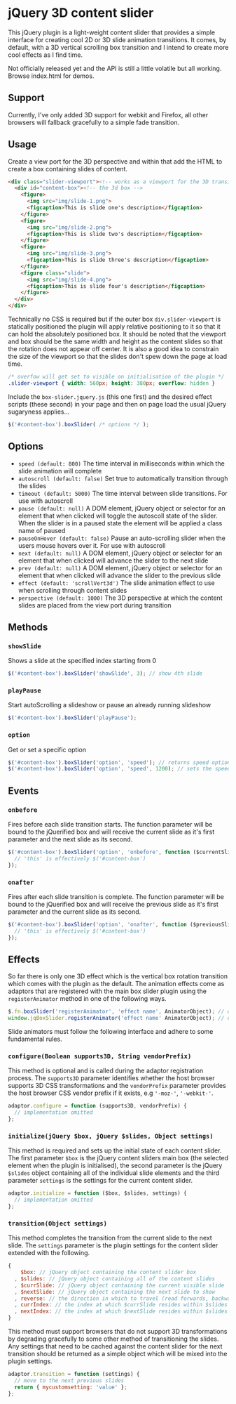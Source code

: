 jQuery 3D content slider
===

This jQuery plugin is a light-weight content slider that provides a simple
interface for creating cool 2D or 3D slide animation transitions. It comes, by
default, with a 3D vertical scrolling box transition and I intend to create
more cool effects as I find time.

Not officially released yet and the API is still a little volatile but all working. 
Browse index.html for demos.

Support
---

Currently, I've only added 3D support for webkit and Firefox, all other browsers
will fallback gracefully to a simple fade transition.

Usage
---

Create a view port for the 3D perspective and within that add the HTML to create
a box containing slides of content.

```html
<div class="slider-viewport"><!-- works as a viewport for the 3D transitions -->
  <div id="content-box"><!-- the 3d box -->
    <figure>
      <img src="img/slide-1.png">
      <figcaption>This is slide one's description</figcaption>
    </figure>
    <figure>
      <img src="img/slide-2.png">
      <figcaption>This is slide two's description</figcaption>
    </figure>
    <figure>
      <img src="img/slide-3.png">
      <figcaption>This is slide three's description</figcaption>
    </figure>
    <figure class="slide">
      <img src="img/slide-4.png">
      <figcaption>This is slide four's description</figcaption>
    </figure>
  </div>
</div>
```

Technically no CSS is required but if the outer box `div.slider-viewport` is
statically positioned the plugin will apply relative positioning to it so that
it can hold the absolutely positioned box. It should be noted that the viewport
and box should be the same width and height as the content slides so that the 
rotation does not appear off center. It is also a good idea to constrain the 
size of the viewport so that the slides don't spew down the page at load time.

```css
/* overfow will get set to visible on initialisation of the plugin */
.slider-viewport { width: 560px; height: 380px; overflow: hidden }
```

Include the `box-slider.jquery.js` (this one first) and the desired effect
scripts (these second) in your page and then on page load the usual jQuery 
sugaryness applies...

```javascript
$('#content-box').boxSlider( /* options */ );
```

Options
---

* `speed (default: 800)` The time interval in milliseconds within which the
  slide animation will complete
* `autoscroll (default: false)` Set true to automatically transition through
  the slides
* `timeout (default: 5000)` The time interval between slide transitions. For use
  with autoscroll
* `pause (default: null)` A DOM element, jQuery object or selector for an element
  that when clicked will toggle the autoscoll state of the slider. When the slider
  is in a paused state the element will be applied a class name of paused
* `pauseOnHover (default: false)` Pause an auto-scrolling slider when the users
  mouse hovers over it. For use with autoscroll
* `next (default: null)` A DOM element, jQuery object or selector for an element
  that when clicked will advance the slider to the next slide
* `prev (default: null)` A DOM element, jQuery object or selector for an element
  that when clicked will advance the slider to the previous slide
* `effect (default: 'scrollVert3d')` The slide animation effect to use when
  scrolling through content slides
* `perspective (default: 1000)` The 3D perspective at which the content slides
  are placed from the view port during transition

Methods
---

### `showSlide`

Shows a slide at the specified index starting from 0

```javascript
$('#content-box').boxSlider('showSlide', 3); // show 4th slide
```
### `playPause`

Start autoScrolling a slideshow or pause an already running slideshow

```javascript
$('#content-box').boxSlider('playPause');
```

### `option`

Get or set a specific option

```javascript
$('#content-box').boxSlider('option', 'speed'); // returns speed option value
$('#content-box').boxSlider('option', 'speed', 1200); // sets the speed option to 1200
```

Events
---

### `onbefore`

Fires before each slide transition starts. The function parameter will be bound
to the jQuerified box and will receive the current slide as it's first parameter
and the next slide as its second.

```javascript
$('#content-box').boxSlider('option', 'onbefore', function ($currentSlide, $nextSlide) {
  // 'this' is effectively $('#content-box')
});
```

### `onafter`

Fires after each slide transition is complete. The function parameter will be bound
to the jQuerified box and will receive the previous slide as it's first parameter
and the current slide as its second.

```javascript
$('#content-box').boxSlider('option', 'onafter', function ($previousSlide, $currentSlide) {
  // 'this' is effectively $('#content-box')
});
```

Effects
---

So far there is only one 3D effect which is the vertical box rotation transition which 
comes with the plugin as the default. The animation effects come as adaptors that are 
registered with the main box slider plugin using the `registerAnimator` method in one
of the following ways.

```javascript
$.fn.boxSlider('registerAnimator', 'effect name', AnimatorObject); // on $.fn
window.jqBoxSlider.registerAnimator('effect name' AnimatorObject); // on the global alias
```
Slide animators must follow the following interface and adhere to some fundamental rules.

### `configure(Boolean supports3D, String vendorPrefix)`

This method is optional and is called during the adaptor registration process. The `supports3D`
parameter identifies whether the host browser supports 3D CSS transformations and the `vendorPrefix`
parameter provides the host browser CSS vendor prefix if it exists, e.g `'-moz-'`, `'-webkit-'`.

```javascript
adaptor.configure = function (supports3D, vendorPrefix) {
  // implementation omitted
};
```

### `initialize(jQuery $box, jQuery $slides, Object settings)`

This method is required and sets up the initial state of each content slider. The first parameter
`$box` is the jQuery content sliders main box (the selected element when the plugin is initialised), the 
second parameter is the jQuery `$slides` object containing all of the individual slide elements and 
the third parameter `settings` is the settings for the current content slider.

```javascript
adaptor.initialize = function ($box, $slides, settings) {
  // implementation omitted
};
```

### `transition(Object settings)`

This method completes the transition from the current slide to the next slide. The `settings` parameter
is the plugin settings for the content slider extended with the following.

```javascript
{
    $box: // jQuery object containing the content slider box
  , $slides: // jQuery object containing all of the content slides
  , $currSlide: // jQuery object containing the current visible slide
  , $nextSlide: // jQuery object containing the next slide to show
  , reverse: // the direction in which to travel (read forwards, backwards)
  , currIndex: // the index at which $currSlide resides within $slides 
  , nextIndex: // the index at which $nextSlide resides within $slides
}
```

This method must support browsers that do not support 3D transformations by degrading gracefully to
some other method of transitioning the slides. Any settings that need to be cached against the 
content slider for the next transition should be returned as a simple object which will be mixed 
into the plugin settings.

```javascript
adaptor.transition = function (settings) {
  // move to the next previous slides
  return { mycustomsetting: 'value' };
};
```

